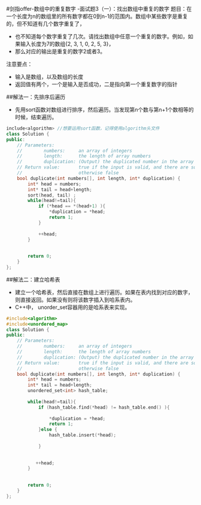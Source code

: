#剑指offer-数组中的重复数字
-面试题3（一）：找出数组中重复的数字
题目：在一个长度为n的数组里的所有数字都在0到n-1的范围内。数组中某些数字是重复的，但不知道有几个数字重复了，
- 也不知道每个数字重复了几次。请找出数组中任意一个重复的数字。例如，如果输入长度为7的数组{2, 3, 1, 0, 2, 5, 3}，
- 那么对应的输出是重复的数字2或者3。



注意要点：
- 输入是数组，以及数组的长度
- 返回值有两个，一个是输入是否成功，二是指向第一个重复数字的指针

##解法一：先排序后遍历
- 先用sort函数对数组进行排序，然后遍历。当发现第n个数与第n+1个数相等的时候，结束遍历。


```c++
include<algorithm> //想要运用sort函数，记得使用algorithm头文件
class Solution {
public:
    // Parameters:
    //        numbers:     an array of integers
    //        length:      the length of array numbers
    //        duplication: (Output) the duplicated number in the array number
    // Return value:       true if the input is valid, and there are some duplications in the array number
    //                     otherwise false
    bool duplicate(int numbers[], int length, int* duplication) {
        int* head = numbers;
        int* tail = head+length;
        sort(head, tail) ;
        while(head!=tail){
            if (*head == *(head+1) ){
                *duplication = *head;
                return 1;
            }
            
            ++head;
        }
            
        
        return 0;
    }
};
```


##解法二：建立哈希表
- 建立一个哈希表，然后直接在数组上进行遍历。如果在表内找到对应的数字，则直接返回。如果没有则将该数字插入到哈系表内。
- C++中， unorder_set容器用的是哈系表来实现。

```c++
#include<algorithm>
#include<unordered_map>
class Solution {
public:
    // Parameters:
    //        numbers:     an array of integers
    //        length:      the length of array numbers
    //        duplication: (Output) the duplicated number in the array number
    // Return value:       true if the input is valid, and there are some duplications in the array number
    //                     otherwise false
    bool duplicate(int numbers[], int length, int* duplication) {
        int* head = numbers;
        int* tail = head+length;
        unordered_set<int> hash_table;
        
        while(head!=tail){
            if (hash_table.find(*head) != hash_table.end() ){
                
                *duplication = *head;
                return 1;
            }else {
                hash_table.insert(*head);
                
            }
            
            
           ++head;
        }
            
        
        return 0;
    }
};
```
